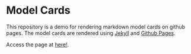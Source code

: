 # Model Cards

This repository is a demo for rendering markdown model cards on github pages. The model cards are rendered using [Jekyll](https://jekyllrb.com/) and [Github Pages](https://pages.github.com/).

Access the page at [here!](https://masoudhashemi.github.io/modelcard/).
